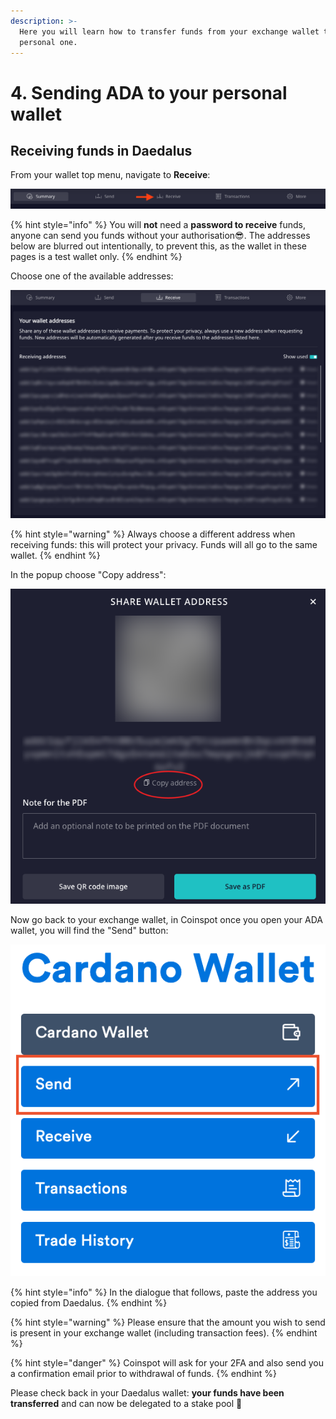 ```yaml
---
description: >-
  Here you will learn how to transfer funds from your exchange wallet to your
  personal one.
---
```


# 4. Sending ADA to your personal wallet

## Receiving funds in Daedalus

From your wallet top menu, navigate to **Receive**:

![](.gitbook/assets/daedalus_receive.png)

{% hint style="info" %}
You will **not** need a **password to receive** funds, anyone can send you funds without your authorisation😎. The addresses below are blurred out intentionally, to prevent this, as the wallet in these pages is a test wallet only. 
{% endhint %}

Choose one of the available addresses:

![](.gitbook/assets/daedalus_receive_02.png)

{% hint style="warning" %}
Always choose a different address when receiving funds: this will protect your privacy. Funds will all go to the same wallet. 
{% endhint %}

In the popup choose "Copy address":

![](.gitbook/assets/daedalus_share_address.png)

Now go back to your exchange wallet, in Coinspot once you open your ADA wallet, you will find the "Send" button:

![](.gitbook/assets/coinspot_send.png)

{% hint style="info" %}
In the dialogue that follows, paste the address you copied from Daedalus.
{% endhint %}

{% hint style="warning" %}
Please ensure that the amount you wish to send is present in your exchange wallet \(including transaction fees\).
{% endhint %}

{% hint style="danger" %}
Coinspot will ask for your 2FA and also send you a confirmation email prior to withdrawal of funds. 
{% endhint %}

Please check back in your Daedalus wallet: **your funds have been transferred** and can now be delegated to a stake pool 👏 

